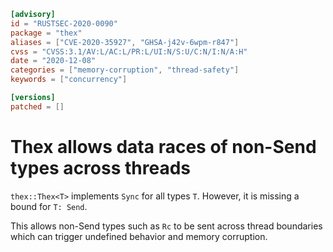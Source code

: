 ```toml
[advisory]
id = "RUSTSEC-2020-0090"
package = "thex"
aliases = ["CVE-2020-35927", "GHSA-j42v-6wpm-r847"]
cvss = "CVSS:3.1/AV:L/AC:L/PR:L/UI:N/S:U/C:N/I:N/A:H"
date = "2020-12-08"
categories = ["memory-corruption", "thread-safety"]
keywords = ["concurrency"]

[versions]
patched = []
```

# Thex<T> allows data races of non-Send types across threads

`thex::Thex<T>` implements `Sync` for all types `T`. However, it is missing a
bound for `T: Send`.

This allows non-Send types such as `Rc` to be sent across thread boundaries
which can trigger undefined behavior and memory corruption.
